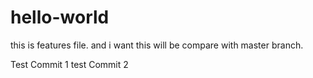 # hello-world
this is features file. and i want this will be compare with master branch.

Test Commit 1
test Commit 2